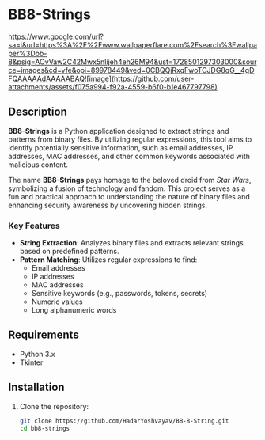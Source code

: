# BB8-Strings
https://www.google.com/url?sa=i&url=https%3A%2F%2Fwww.wallpaperflare.com%2Fsearch%3Fwallpaper%3Dbb-8&psig=AOvVaw2C42Mwx5nlijeh4eh26M94&ust=1728501297303000&source=images&cd=vfe&opi=89978449&ved=0CBQQjRxqFwoTCJDG8qG__4gDFQAAAAAdAAAAABAQ![image](https://github.com/user-attachments/assets/f075a994-f92a-4559-b6f0-b1e467797798)

## Description
**BB8-Strings** is a Python application designed to extract strings and patterns from binary files. By utilizing regular expressions, this tool aims to identify potentially sensitive information, such as email addresses, IP addresses, MAC addresses, and other common keywords associated with malicious content.

The name **BB8-Strings** pays homage to the beloved droid from *Star Wars*, symbolizing a fusion of technology and fandom. This project serves as a fun and practical approach to understanding the nature of binary files and enhancing security awareness by uncovering hidden strings.

### Key Features
- **String Extraction**: Analyzes binary files and extracts relevant strings based on predefined patterns.
- **Pattern Matching**: Utilizes regular expressions to find:
  - Email addresses
  - IP addresses
  - MAC addresses
  - Sensitive keywords (e.g., passwords, tokens, secrets)
  - Numeric values
  - Long alphanumeric words

## Requirements
- Python 3.x
- Tkinter 

## Installation
1. Clone the repository:
   ```bash
   git clone https://github.com/HadarYoshvayav/BB-8-String.git
   cd bb8-strings
